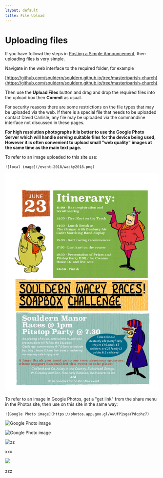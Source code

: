 ```yaml
---
layout: default
title: File Upload
---
```


# Uploading files

If you have followd the steps in [Posting a Simple Announcement](simple-posting),
then uploading files is very simple.

Navigate in the web interface to the required folder, for example

[https://github.com/souldern/souldern.github.io/tree/master/parish-church](https://github.com/souldern/souldern.github.io/tree/master/parish-church)

Then use the **Upload Files** button and drag and drop the required
files into the upload box then **Commit** as usual.

For security reasons there are some restrictions on the file types
that may be uploaded via the web. If there is a special file that needs
to be uploaded contact David Carlisle, any file may be uploaded via
the commandline interface not discussed in these pages.


**For high resolution photographs it is better to use the Google Photo
Server which will handle serving suitable files for the device being
used, However it is often convenient to upload small "web quality"
images at the same time as the main text page.**

To refer to an image uploaded to this site use: 

`![local image](/event-2018/wacky2018.png)`

![local image](/event-2018/wacky2018.png)

To refer to an image in Google Photos, get a "get link" from the share
menu in the Photos site, then use on this site in the same way:

`![Google Photo image](https://photos.app.goo.gl/AwUfP1sgaYPdcphz7)`

![Google Photo image](https://photos.app.goo.gl/AwUfP1sgaYPdcphz7)

![Google Photo image](https://photos.google.com/share/AF1QipNSgxffbD_2SNAlCI3sA8mvgiv7il_aKd3lT9rTmn_FNhxOoBHzpw75FC68OQwtAg/photo/AF1QipOWdgULHP52IbI6wXeIF324UTuvslIRzatSqKAM?key=WjktdXkxMXVnekQwTmd1b21wSXU5czNBemFQeVBR)

![zz](https://lh3.googleusercontent.com/5WMFU9rtNiLbw45jEe4XlR9tTkBP3A9Q9qPV_EaLMgvG8kj34hOpMUu69x2gQvSzBZYA5Fl6tZ93xgU4EnDpZoi7cerFGxPo4Kt5uGG5ygCTBHwftiESmZRHG7hB7ZdYzPtR4bwzaGOtNBV37MXqsA60iZLEkRv14vNN_eOYpcRnL9zmuFWtgcoXHfx9b7yWbbnEZcBTCtCDTb9Fd8IC1IcQdzUrddgj1mrE_epYyB-b0EvCyVZ60w8qs8QvEqEXeW8vu-8hHKHQMJMXZSQmU7UzTV0NiyUE1RT1F_K6PZ0C0_SMxSAL2PVs7y_7nKD8CzKv1sTiWPdAln5RMcI9G7TbkAQQBdK4BzZfKmD_h6CP41qo41zjNAozas4zHe-ooddS2GQzbJo5XseKl_J8feIzrb6B8eTjSFRkX7r9HJ8XfoCgtK1YSHxjlxBNcGZnjeORvUQnUvVAN3ykspgbvu19rKHrPEK1fUSjzUABZO0_E9iuIj7vatm01zZEx3BWgPkfGaQp7SCzwxrjBdBXpw2F184QroqPTBaNpcGvtlDoZLmsPUjjzg4axzVmBg9Fm1G8vp0bct-KMmHpiTwF00u4_prNhIjcmW2qK9M7cJGGxHLmhWkwZXyGQVAAU7hqe05oXeLGiWwp6GEx41LbqZVSS5ske9RjYc06SapDfQ_ZRygVjjT5Hj3e6w=w492-h874-no)

xxx

<img src="https://lh3.googleusercontent.com/5WMFU9rtNiLbw45jEe4XlR9tTkBP3A9Q9qPV_EaLMgvG8kj34hOpMUu69x2gQvSzBZYA5Fl6tZ93xgU4EnDpZoi7cerFGxPo4Kt5uGG5ygCTBHwftiESmZRHG7hB7ZdYzPtR4bwzaGOtNBV37MXqsA60iZLEkRv14vNN_eOYpcRnL9zmuFWtgcoXHfx9b7yWbbnEZcBTCtCDTb9Fd8IC1IcQdzUrddgj1mrE_epYyB-b0EvCyVZ60w8qs8QvEqEXeW8vu-8hHKHQMJMXZSQmU7UzTV0NiyUE1RT1F_K6PZ0C0_SMxSAL2PVs7y_7nKD8CzKv1sTiWPdAln5RMcI9G7TbkAQQBdK4BzZfKmD_h6CP41qo41zjNAozas4zHe-ooddS2GQzbJo5XseKl_J8feIzrb6B8eTjSFRkX7r9HJ8XfoCgtK1YSHxjlxBNcGZnjeORvUQnUvVAN3ykspgbvu19rKHrPEK1fUSjzUABZO0_E9iuIj7vatm01zZEx3BWgPkfGaQp7SCzwxrjBdBXpw2F184QroqPTBaNpcGvtlDoZLmsPUjjzg4axzVmBg9Fm1G8vp0bct-KMmHpiTwF00u4_prNhIjcmW2qK9M7cJGGxHLmhWkwZXyGQVAAU7hqe05oXeLGiWwp6GEx41LbqZVSS5ske9RjYc06SapDfQ_ZRygVjjT5Hj3e6w=w492-h874-no">

zzz